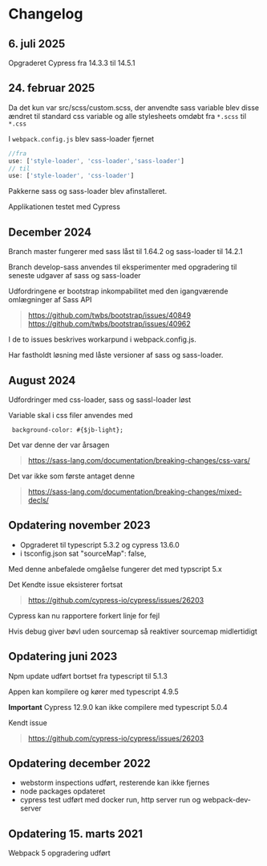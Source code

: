 # Changelog

## 6. juli 2025

Opgraderet Cypress fra 14.3.3 til 14.5.1

## 24. februar 2025

Da det kun var src/scss/custom.scss, der anvendte sass variable blev disse ændret til standard css variable og alle stylesheets omdøbt fra ``*.scss`` til ``*.css``

I ``webpack.config.js`` blev sass-loader fjernet
```javascript
//fra
use: ['style-loader', 'css-loader','sass-loader']
// til
use: ['style-loader', 'css-loader']
```
Pakkerne sass og sass-loader blev afinstalleret.

Applikationen testet med Cypress

## December 2024

Branch master fungerer med
sass låst til 1.64.2 og sass-loader til 14.2.1

Branch develop-sass anvendes til eksperimenter med opgradering til seneste udgaver af sass og sass-loader

Udfordringene er bootstrap inkompabilitet med den igangværende omlægninger af Sass API

> https://github.com/twbs/bootstrap/issues/40849
> https://github.com/twbs/bootstrap/issues/40962

I de to issues beskrives workarpund i webpack.config.js.

Har fastholdt løsning med låste versioner af sass og sass-loader.

## August 2024

Udfordringer med css-loader, sass og sassl-loader løst

Variable skal i css filer anvendes med

     background-color: #{$jb-light};

Det var denne der var årsagen

> https://sass-lang.com/documentation/breaking-changes/css-vars/

Det var ikke som første antaget denne
> https://sass-lang.com/documentation/breaking-changes/mixed-decls/

## Opdatering november 2023

- Opgraderet til typescript 5.3.2 og cypress 13.6.0
- i tsconfig.json sat  "sourceMap": false,

Med denne anbefalede omgåelse fungerer det med typscript 5.x

Det Kendte issue eksisterer fortsat
> https://github.com/cypress-io/cypress/issues/26203

Cypress kan nu rapportere forkert linje for fejl

Hvis debug giver bøvl uden sourcemap så reaktiver sourcemap midlertidigt

## Opdatering juni 2023

Npm update udført bortset fra typescript til 5.1.3

Appen kan kompilere og kører med typescript 4.9.5

**Important**
Cypress 12.9.0 kan ikke compilere med typescript 5.0.4

Kendt issue
> https://github.com/cypress-io/cypress/issues/26203


## Opdatering december 2022

- webstorm inspections udført, resterende kan ikke fjernes
- node packages opdateret
- cypress test udført med docker run, http server run og webpack-dev-server

##  Opdatering 15. marts 2021

Webpack 5 opgradering udført
